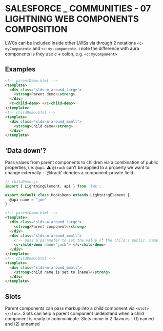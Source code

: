 # SALESFORCE _ COMMUNITIES - 07 LIGHTNING WEB COMPONENTS COMPOSITION
LWCs can be included inside other LWSs via through 2 notations
`<c-myComponent>` and `<c-my-component>`.
:information_source: note the difference with aura components is they use c + colon, e.g. `<c:myComponent>`
## Examples
```html
<!-- parentDemo.html -->
<template>
  <div class="slds-m-around_large">
    <strong>Parent demo</strong>
  </div>
  <c-child-demo> </c-child-demo>
</template>
<!-- childDemo.html -->
<template>
  <div class="slds-m-around_small">
    <strong>Child demo</strong>
  </div>
</template>
```
## 'Data down'?
Pass values from parent components to children via a combination of public properties, i.e. `@api`. :warning: `@track` can't be applied to a property we want to change externally - '@track' denotes a component-private field.
```javascript
// childDemo.js
import { LightningElement, api } from 'lwc';

export default class HooksDemo extends LightningElement {
  @api name = "joe"
}
```
```html
<!-- parentDemo.html -->
<template>
  <div class="slds-m-around_large">
    <strong>Parent component</strong>
  </div>
  <div class="slds-m-around_small">
    <!-- pass a parameter to set the value of the child's public 'name property' -->
    <c-child-demo name="jack"> </c-child-demo>
  </div>
</template>
<!-- childDemo.html -->
<template>
  <div class="slds-m-around_small">
    <strong>child name is set to {name}</strong>
  </div>
</template>
```
## Slots
Parent components can pass markup into a child component via `<slot></slot>`.  Slots can help a parent component understand when a child component is ready to communicate.
Slots come in 2 flavours - (1) named and (2) unnamed
